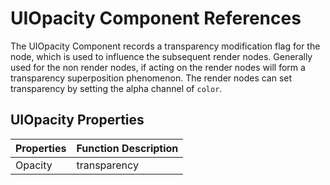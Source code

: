# UIOpacity Component References

The UIOpacity Component records a transparency modification flag for the node, which is used to influence the subsequent render nodes. Generally used for the non render nodes, if acting on the render nodes will form a transparency superposition phenomenon. The render nodes can set transparency by setting the alpha channel of `color`.

## UIOpacity Properties

| Properties | Function Description |
| -------- | ----------- |
| Opacity        | transparency |
